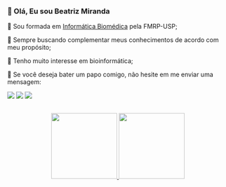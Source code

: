 ### 👋 Olá, Eu sou Beatriz Miranda

<p align="left">
   🔭 Sou formada em <a href="https://ibm.fmrp.usp.br" target="blank">Informática Biomédica</a> pela FMRP-USP; 
</p>

<p align="left">
   🌱 Sempre buscando complementar meus conhecimentos de acordo com meu propósito; 
</p>

<p align="left">
   👀 Tenho muito interesse em bioinformática;
</p>

<p align="left">
  💌 Se você deseja bater um papo comigo, não hesite em me enviar uma mensagem:
</p>
<div> 
   <a href="https://www.linkedin.com/in/beatriz-miranda-b81345165/" target="_blank"><img src="https://img.shields.io/badge/-LinkedIn-%230077B5?style=for-the-badge&logo=linkedin&logoColor=white" target="_blank"></a>
  <a href="https://www.instagram.com/bea.ttrix" target="_blank"><img src="https://img.shields.io/badge/-Instagram-%23E4405F?style=for-the-badge&logo=instagram&logoColor=white" target="_blank"></a>
  <a href = "mailto:bea.miranda.triz@gmail.com"><img src="https://img.shields.io/badge/-Gmail-%23333?style=for-the-badge&logo=gmail&logoColor=white" target="_blank"></a>

</div>

##

<div align="center">
  <a href="https://github.com/MirandaBeatriz">
  <img height="150em" src="https://github-readme-stats.vercel.app/api?username=MirandaBeatriz&show_icons=true&theme=dracula&include_all_commits=true&count_private=true"/>
  <img height="150em" src="https://github-readme-stats.vercel.app/api/top-langs/?username=MirandaBeatriz&layout=compact&langs_count=7&theme=dracula"/>
</div>

